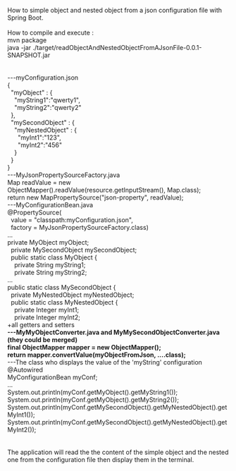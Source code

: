 How to simple object and nested object from a json configuration file with Spring Boot.<br/>
<br/>
How to compile and execute :<br/>
mvn package<br/>
java -jar ./target/readObjectAndNestedObjectFromAJsonFile-0.0.1-SNAPSHOT.jar<br/>
<br/>
<br/>
---myConfiguration.json<br/>
{<br/>
&nbsp;&nbsp;"myObject" : {<br/>
&nbsp;&nbsp;&nbsp;&nbsp;"myString1":"qwerty1",<br/>
&nbsp;&nbsp;&nbsp;&nbsp;"myString2":"qwerty2"<br/>
&nbsp;&nbsp;},<br/>
&nbsp;&nbsp;"mySecondObject" : {<br/>
&nbsp;&nbsp;&nbsp;&nbsp;"myNestedObject" : {<br/>
&nbsp;&nbsp;&nbsp;&nbsp;&nbsp;&nbsp;"myInt1":"123",<br/>
&nbsp;&nbsp;&nbsp;&nbsp;&nbsp;&nbsp;"myInt2":"456"<br/>
&nbsp;&nbsp;&nbsp;&nbsp;}<br/>
&nbsp;&nbsp;}<br/>
}<br/>
---MyJsonPropertySourceFactory.java<br/>
Map readValue = new ObjectMapper().readValue(resource.getInputStream(), Map.class);<br/>
return new MapPropertySource("json-property", readValue);<br/>
---MyConfigurationBean.java<br/>
@PropertySource(<br/>
&nbsp;&nbsp;value = "classpath:myConfiguration.json", <br/>
&nbsp;&nbsp;factory = MyJsonPropertySourceFactory.class)<br/>
...<br/>
private MyObject myObject;<br/>
&nbsp;&nbsp;private MySecondObject mySecondObject;<br/>
&nbsp;&nbsp;public static class MyObject {<br/>
&nbsp;&nbsp;&nbsp;&nbsp;private String myString1;<br/>
&nbsp;&nbsp;&nbsp;&nbsp;private String myString2;<br/>
...<br/>
public static class MySecondObject {<br/>
&nbsp;&nbsp;private MyNestedObject myNestedObject;<br/>
&nbsp;&nbsp;public static class MyNestedObject {<br/>
&nbsp;&nbsp;&nbsp;&nbsp;private Integer myInt1;<br/>
&nbsp;&nbsp;&nbsp;&nbsp;private Integer myInt2;<br/>
+all getters and setters<br/>
<b>---MyMyObjectConverter.java and MyMySecondObjectConverter.java (they could be merged)<br/>
final ObjectMapper mapper = new ObjectMapper();<br/>
return mapper.convertValue(myObjectFromJson, ....class);<br/></b>
---The class who displays the value of the 'myString' configuration<br/>
@Autowired<br/>
MyConfigurationBean myConf;<br/>
...<br/>
System.out.println(myConf.getMyObject().getMyString1());<br/>
System.out.println(myConf.getMyObject().getMyString2());<br/>
System.out.println(myConf.getMySecondObject().getMyNestedObject().getMyInt1());<br/>
System.out.println(myConf.getMySecondObject().getMyNestedObject().getMyInt2());<br/>
<br/>
<br/>
The application will read the the content of the simple object and the nested one from the configuration file then display them in the terminal.<br/>


